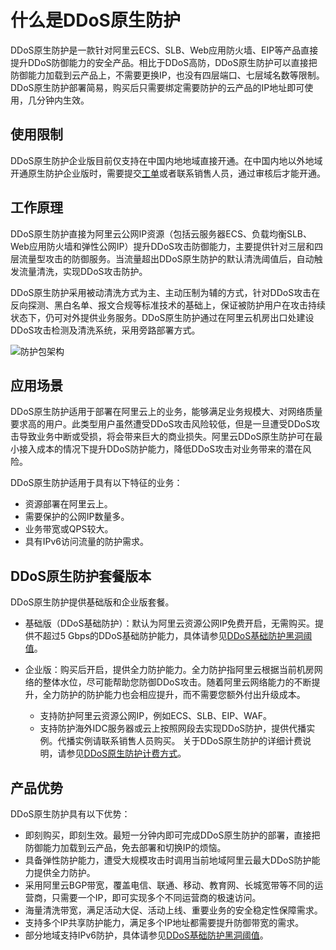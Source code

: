 # 什么是DDoS原生防护

DDoS原生防护是一款针对阿里云ECS、SLB、Web应用防火墙、EIP等产品直接提升DDoS防御能力的安全产品。相比于DDoS高防，DDoS原生防护可以直接把防御能力加载到云产品上，不需要更换IP，也没有四层端口、七层域名数等限制。DDoS原生防护部署简易，购买后只需要绑定需要防护的云产品的IP地址即可使用，几分钟内生效。

## 使用限制

DDoS原生防护企业版目前仅支持在中国内地地域直接开通。在中国内地以外地域开通原生防护企业版时，需要提交[工单](https://selfservice.console.aliyun.com/ticket/category/ddos/today)或者联系销售人员，通过审核后才能开通。

## 工作原理

DDoS原生防护直接为阿里云公网IP资源（包括云服务器ECS、负载均衡SLB、Web应用防火墙和弹性公网IP）提升DDoS攻击防御能力，主要提供针对三层和四层流量型攻击的防御服务。当流量超出DDoS原生防护的默认清洗阈值后，自动触发流量清洗，实现DDoS攻击防护。

DDoS原生防护采用被动清洗方式为主、主动压制为辅的方式，针对DDoS攻击在反向探测、黑白名单、报文合规等标准技术的基础上，保证被防护用户在攻击持续状态下，仍可对外提供业务服务。DDoS原生防护通过在阿里云机房出口处建设DDoS攻击检测及清洗系统，采用旁路部署方式。

![防护包架构](https://static-aliyun-doc.oss-cn-hangzhou.aliyuncs.com/assets/img/zh-CN/8009241061/p50169.png)

## 应用场景

DDoS原生防护适用于部署在阿里云上的业务，能够满足业务规模大、对网络质量要求高的用户。此类型用户虽然遭受DDoS攻击风险较低，但是一旦遭受DDoS攻击导致业务中断或受损，将会带来巨大的商业损失。阿里云DDoS原生防护可在最小接入成本的情况下提升DDoS防护能力，降低DDoS攻击对业务带来的潜在风险。

DDoS原生防护适用于具有以下特征的业务：

-   资源部署在阿里云上。
-   需要保护的公网IP数量多。
-   业务带宽或QPS较大。
-   具有IPv6访问流量的防护需求。

## DDoS原生防护套餐版本

DDoS原生防护提供基础版和企业版套餐。

-   基础版（DDoS基础防护）：默认为阿里云资源公网IP免费开启，无需购买。提供不超过5 Gbps的DDoS基础防护能力，具体请参见[DDoS基础防护黑洞阈值](/cn.zh-CN/3分钟了解DDoS攻击/黑洞策略/DDoS基础防护黑洞阈值.md)。
-   企业版：购买后开启，提供全力防护能力。全力防护指阿里云根据当前机房网络的整体水位，尽可能帮助您防御DDoS攻击。随着阿里云网络能力的不断提升，全力防护的防护能力也会相应提升，而不需要您额外付出升级成本。

    -   支持防护阿里云资源公网IP，例如ECS、SLB、EIP、WAF。
    -   支持防护海外IDC服务器或云上按照网段去实现DDoS防护，提供代播实例。代播实例请联系销售人员购买。
    关于DDoS原生防护的详细计费说明，请参见[DDoS原生防护计费方式](/cn.zh-CN/产品定价/DDoS原生防护计费方式.md)。


## 产品优势

DDoS原生防护具有以下优势：

-   即刻购买，即刻生效。最短一分钟内即可完成DDoS原生防护的部署，直接把防御能力加载到云产品，免去部署和切换IP的烦恼。
-   具备弹性防护能力，遭受大规模攻击时调用当前地域阿里云最大DDoS防护能力提供全力防护。
-   采用阿里云BGP带宽，覆盖电信、联通、移动、教育网、长城宽带等不同的运营商，只需要一个IP，即可实现多个不同运营商的极速访问。
-   海量清洗带宽，满足活动大促、活动上线、重要业务的安全稳定性保障需求。
-   支持多个IP共享防护能力，满足多个IP地址都需要提升防御带宽的需求。
-   部分地域支持IPv6防护，具体请参见[DDoS基础防护黑洞阈值](/cn.zh-CN/3分钟了解DDoS攻击/黑洞策略/DDoS基础防护黑洞阈值.md)。

